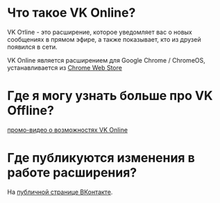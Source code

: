 # Что такое VK Online?

VK Oтline - это расширение, которое уведомляет вас о новых сообщениях в прямом эфире, а также показывает, кто из друзей появился в сети.

VK Online является расширением для Google Chrome / ChromeOS, устанавливается из [Chrome Web Store](http://goo.gl/D2Aei)

# Где я могу узнать больше про VK Offline?

[промо-видео о возможностях VK Online](http://www.youtube.com)

# Где публикуются изменения в работе расширения?

На [публичной странице ВКонтакте](http://vkontakte.ru/chromevk).
